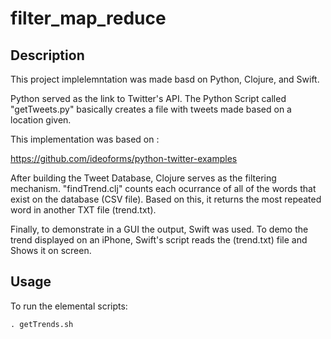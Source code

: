 # filter_map_reduce

## Description

This project implelemntation was made basd on Python, Clojure, and Swift.

Python served as the link to Twitter's API.  The Python Script called "getTweets.py" basically creates a file with tweets made based on a location given.

This implementation was based on :

https://github.com/ideoforms/python-twitter-examples

After building the Tweet Database, Clojure serves as the filtering mechanism. "findTrend.clj" counts each ocurrance of all of the words that exist on the database (CSV file). Based on this, it returns the most repeated word in another TXT file (trend.txt).

Finally, to demonstrate in a GUI the output, Swift was used. To demo the trend displayed on an iPhone, Swift's script reads the (trend.txt) file and Shows it on screen.


## Usage

To run the elemental scripts:

    . getTrends.sh
    
    

